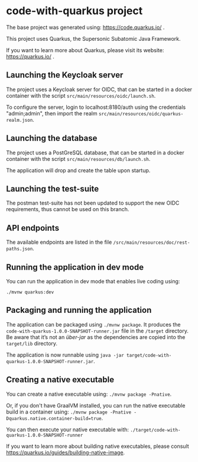 # code-with-quarkus project

The base project was generated using: https://code.quarkus.io/ .

This project uses Quarkus, the Supersonic Subatomic Java Framework.

If you want to learn more about Quarkus, please visit its website: https://quarkus.io/ .

## Launching the Keycloak server

The project uses a Keycloak server for OIDC, that can be started in a docker container with the script `src/main/resources/oidc/launch.sh`.

To configure the server, login to localhost:8180/auth using the credentials "admin;admin", then import the realm `src/main/resources/oidc/quarkus-realm.json`.

## Launching the database

The project uses a PostGreSQL database, that can be started in a docker container with the script `src/main/resources/db/launch.sh`.

The application will drop and create the table upon startup.

## Launching the test-suite

The postman test-suite has not been updated to support the new OIDC requirements, thus cannot be used on this branch.

## API endpoints

The available endpoints are listed in the file `/src/main/resources/doc/rest-paths.json`.

## Running the application in dev mode

You can run the application in dev mode that enables live coding using:
```
./mvnw quarkus:dev
```

## Packaging and running the application

The application can be packaged using `./mvnw package`.
It produces the `code-with-quarkus-1.0.0-SNAPSHOT-runner.jar` file in the `/target` directory.
Be aware that it’s not an _über-jar_ as the dependencies are copied into the `target/lib` directory.

The application is now runnable using `java -jar target/code-with-quarkus-1.0.0-SNAPSHOT-runner.jar`.

## Creating a native executable

You can create a native executable using: `./mvnw package -Pnative`.

Or, if you don't have GraalVM installed, you can run the native executable build in a container using: `./mvnw package -Pnative -Dquarkus.native.container-build=true`.

You can then execute your native executable with: `./target/code-with-quarkus-1.0.0-SNAPSHOT-runner`

If you want to learn more about building native executables, please consult https://quarkus.io/guides/building-native-image.
